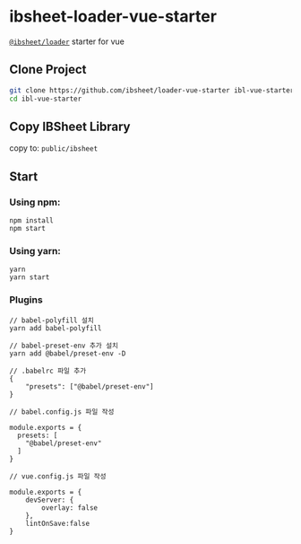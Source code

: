 # ibsheet-loader-vue-starter

[`@ibsheet/loader`](https://github.com/ibsheet/loader) starter for vue

## Clone Project

```bash
git clone https://github.com/ibsheet/loader-vue-starter ibl-vue-starter
cd ibl-vue-starter
```

## Copy IBSheet Library

copy to: `public/ibsheet`

## Start

### Using npm:

```
npm install
npm start
```

### Using yarn:

```
yarn
yarn start
```

### Plugins

```
// babel-polyfill 설치
yarn add babel-polyfill

// babel-preset-env 추가 설치
yarn add @babel/preset-env -D

// .babelrc 파일 추가
{
    "presets": ["@babel/preset-env"]
}

// babel.config.js 파일 작성

module.exports = {
  presets: [
    "@babel/preset-env"
  ]
}

// vue.config.js 파일 작성

module.exports = {
    devServer: {
        overlay: false
    },
    lintOnSave:false
}
```